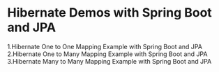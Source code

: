 # Hibernate Demos with Spring Boot and JPA
1.Hibernate One to One Mapping Example with Spring Boot and JPA  
2.Hibernate One to Many Mapping Example with Spring Boot and JPA  
3.Hibernate Many to Many Mapping Example with Spring Boot and JPA
